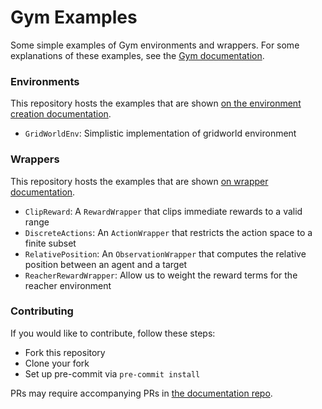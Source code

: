 # Gym Examples
Some simple examples of Gym environments and wrappers.
For some explanations of these examples, see the [Gym documentation](https://www.gymlibrary.ml).

### Environments
This repository hosts the examples that are shown [on the environment creation documentation](https://www.gymlibrary.ml/pages/environment_creation/index).
- `GridWorldEnv`: Simplistic implementation of gridworld environment

### Wrappers
This repository hosts the examples that are shown [on wrapper documentation](https://www.gymlibrary.ml/pages/wrappers/index).
- `ClipReward`: A `RewardWrapper` that clips immediate rewards to a valid range
- `DiscreteActions`: An `ActionWrapper` that restricts the action space to a finite subset
- `RelativePosition`: An `ObservationWrapper` that computes the relative position between an agent and a target
- `ReacherRewardWrapper`: Allow us to weight the reward terms for the reacher environment

### Contributing
If you would like to contribute, follow these steps:
- Fork this repository
- Clone your fork
- Set up pre-commit via `pre-commit install`

PRs may require accompanying PRs in [the documentation repo](https://github.com/Farama-Foundation/gym-docs).

